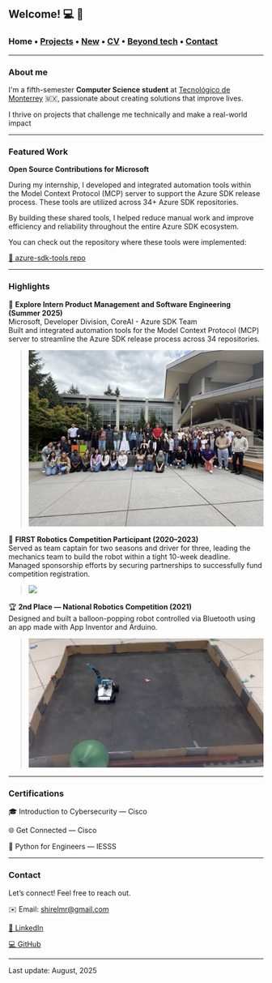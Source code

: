 ## Welcome! 💻 🎀

###  Home • [Projects](/projects) • [New](/news) • [CV](/brief_cv) • [Beyond tech](/research) • [Contact](/contact) 
---

### About me

I'm a fifth-semester **Computer Science student** at <a href="https://tec.mx/es" target="_blank">Tecnológico de Monterrey</a> 🇲🇽, passionate about creating solutions that improve lives. 

I thrive on projects that challenge me technically and make a real-world impact

--- 

### Featured Work

**Open Source Contributions for Microsoft**

During my internship, I developed and integrated automation tools within the Model Context Protocol (MCP) server to support the Azure SDK release process. These tools are utilized across 34+ Azure SDK repositories.

By building these shared tools, I helped reduce manual work and improve efficiency and reliability throughout the entire Azure SDK ecosystem.

You can check out the repository where these tools were implemented:

<a href= "https://github.com/Azure/azure-sdk-tools" target="_blank">🔗 azure-sdk-tools repo</a>

--- 

### Highlights

💼 **Explore Intern Product Management and Software Engineering (Summer 2025)**<br>
Microsoft, Developer Division, CoreAI - Azure SDK Team <br>
Built and integrated automation tools for the Model Context Protocol (MCP) server to streamline the Azure SDK release process across 34 repositories.

> ![ ](/files/msftcloud.JPG)

🚀 **FIRST Robotics Competition Participant (2020–2023)**<br>
Served as team captain for two seasons and driver for three, leading the mechanics team to build the robot within a tight 10-week deadline. Managed sponsorship efforts by securing partnerships to successfully fund competition registration.

> ![ ](/files/first.JPG)

🏆 **2nd Place — National Robotics Competition (2021)**<br>
Designed and built a balloon-popping robot controlled via Bluetooth using an app made with App Inventor and Arduino.

> ![ ](/files/poopingrobot.png)

--- 

### Certifications

🎓 Introduction to Cybersecurity — Cisco

🌐 Get Connected — Cisco

🐍 Python for Engineers — IESSS


--- 

### Contact

Let’s connect! Feel free to reach out.

✉️ Email:
shirelmr@gmail.com

<a href= "https://www.linkedin.com/in/shirelmr/" target="_blank">🔗 LinkedIn</a>

<a href= "https://github.com/shirelmr" target="_blank">💻 GitHub</a>

--- 

Last update: August, 2025
